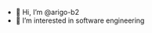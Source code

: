 - 👋 Hi, I’m @arigo-b2
- 👀 I’m interested in software engineering


<!---
arigo-b2/arigo-b2 is a ✨ special ✨ repository because its `README.md` (this file) appears on your GitHub profile.
You can click the Preview link to take a look at your changes.
--->
